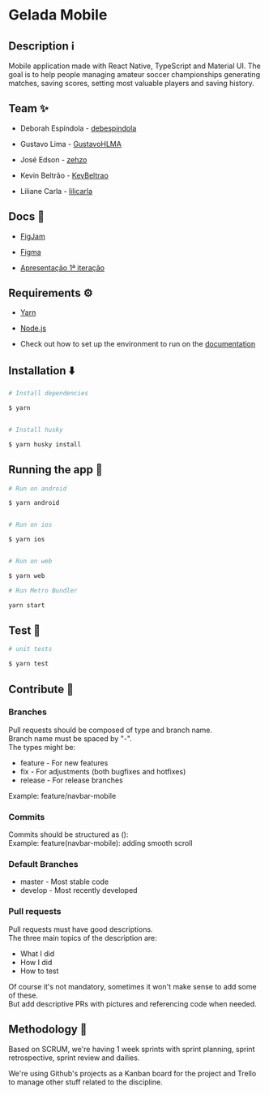 

# Gelada Mobile

## Description ℹ️

Mobile application made with React Native, TypeScript and Material UI. The goal is to help people managing amateur soccer championships generating matches, saving scores, setting most valuable players and saving history.

## Team ✨

- Deborah Espíndola - [debespindola](https://github.com/debespindola)

- Gustavo Lima - [GustavoHLMA](https://github.com/GustavoHLMA)

- José Edson - [zehzo](https://github.com/zehzo)

- Kevin Beltrão - [KevBeltrao](https://github.com/KevBeltrao)

- Liliane Carla - [lilicarla](https://github.com/lilicarla)

  

## Docs 📄

- [FigJam](https://www.figma.com/file/NWOAZkxsBqd6wczWCMSAOP/Engenharia-de-Software?node-id=0%3A1)

- [Figma](https://www.figma.com/file/j2VInCxyhtgkXQpdJRzr6z/App-Peladas?node-id=0%3A1)
- [Apresentação 1ª iteração](https://docs.google.com/presentation/d/18Q6ENGWPCqZM74-Vfw8abl4ybFOzsjsmEScZczi0FyY/edit#slide=id.gfa0a2cd056_0_0)

  

## Requirements ⚙️

- [Yarn](https://yarnpkg.com/)

- [Node.js](https://nodejs.org/en/)

- Check out how to set up the environment to run on the [documentation](https://reactnative.dev/docs/getting-started)

## Installation ⬇️

```bash
# Install dependencies

$ yarn


# Install husky

$ yarn husky install

```

  

## Running the app 🏃

  

  

```bash
# Run on android

$ yarn android


# Run on ios

$ yarn ios


# Run on web

$ yarn web

# Run Metro Bundler

yarn start

```

  

  

## Test 🧪
```bash
# unit tests

$ yarn test
```

## Contribute 🤝
### Branches
Pull requests should be composed of type and branch name.\
Branch name must be spaced by "-".\
The types might be:
- feature - For new features
- fix - For adjustments (both bugfixes and hotfixes)
- release - For release branches

Example: feature/navbar-mobile

### Commits
Commits should be structured as <type>(<branch-name>): <commit description>\
Example: feature(navbar-mobile): adding smooth scroll

### Default Branches
- master - Most stable code
- develop - Most recently developed

### Pull requests
Pull requests must have good descriptions.\
The three main topics of the description are:
- What I did
- How I did
- How to test

Of course it's not mandatory, sometimes it won't make sense to add some of these.\
But add descriptive PRs with pictures and referencing code when needed.

## Methodology 🚀
Based on SCRUM, we're having 1 week sprints with sprint planning, sprint retrospective, sprint review and dailies.

We're using Github's projects as a Kanban board for the project and Trello to manage other stuff related to the discipline.
